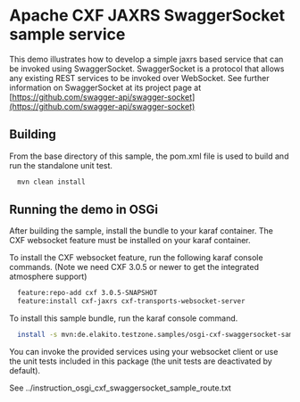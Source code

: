 Apache CXF JAXRS SwaggerSocket sample service
=================================================

This demo illustrates how to develop a simple jaxrs based
service that can be invoked using SwaggerSocket. SwaggerSocket is
a protocol that allows any existing REST services to be invoked
over WebSocket. See further information on SwaggerSocket at its
project page at
[https://github.com/swagger-api/swagger-socket](https://github.com/swagger-api/swagger-socket)

Building
--------
From the base directory of this sample, the pom.xml file
is used to build and run the standalone unit test.

```bash
  mvn clean install
```

Running the demo in OSGi
------------------------
After building the sample, install the bundle to your karaf
container. The CXF websocket feature must be installed on your
karaf container. 

To install the CXF websocket feature, run the following karaf console
commands. (Note we need CXF 3.0.5 or newer to get the integrated atmosphere support)

```bash
  feature:repo-add cxf 3.0.5-SNAPSHOT
  feature:install cxf-jaxrs cxf-transports-websocket-server
```

To install this sample bundle, run the karaf console command.

```bash
  install -s mvn:de.elakito.testzone.samples/osgi-cxf-swaggersocket-sample-jaxrs-service/0.0.3-SNAPSHOT
```

You can invoke the provided services using your websocket client or
use the unit tests included in this package (the unit tests are deactivated
by default). 


See
../instruction_osgi_cxf_swaggersocket_sample_route.txt
